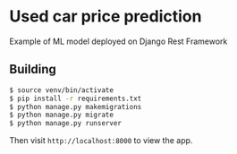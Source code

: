 # Used car price prediction 
Example of ML model deployed on Django Rest Framework 

## Building
```sh
$ source venv/bin/activate
$ pip install -r requirements.txt
$ python manage.py makemigrations
$ python manage.py migrate
$ python manage.py runserver
```

Then visit `http://localhost:8000` to view the app.
